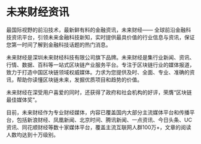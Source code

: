 # 未来财经资讯

最国际视野的前沿技术，最新鲜有料的金融资讯，未来财经—— 全球前沿金融科技资讯平台，引领未来金融科技新知，实时提供最具价值的行业信息与资讯，保证您第一时间了解到金融科技话题的热门消息。

未来财经是深圳未来财经科技有限公司旗下品牌。未来财经是集行业新闻、资讯、行情、数据、百科等一站式区块链产业服务平台。专注于区块链行业的媒体报道，致力于打造中国区块链领域权威媒体。力求为您提供及时、全面、专业、准确的资讯，帮助你读懂区块链未来，发掘优质项目和趋势的价值。

未来财经在深受用户喜爱的同时，还获得了政府和社会机构的好评，荣膺“区块链最佳媒体奖”。

目前，未来财经作为专业财经媒体，内容已覆盖国内大部分主流媒体平台和传播平台，包括新浪财经、凤凰新闻、北京时间、腾讯新闻、一点资讯、今日头条、UC资讯、同花顺财经等数十家媒体平台，覆盖主流互联网人群100万+，文章的阅读人数均达到十万级别。
